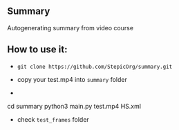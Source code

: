 ## Summary
Autogenerating summary from video course

## How to use it:

- `git clone https://github.com/StepicOrg/summary.git`

- copy your test.mp4 into `summary` folder

- ```
cd summary
python3 main.py test.mp4 HS.xml

- check `test_frames` folder
